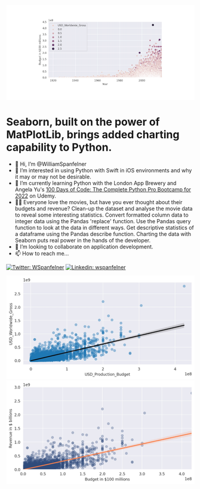 ![Screenshot](day-77-Seaborn_and_Linear_Regression.png)

# Seaborn, built on the power of MatPlotLib, brings added charting capability to Python. 
- 👋 Hi, I’m @WilliamSpanfelner
- 👀 I’m interested in using Python with Swift in iOS environments and why it may or may not be desirable.
- 🌱 I’m currently learning Python with the London App Brewery and Angela Yu's [100 Days of Code: 
The Complete Python Pro Bootcamp for 2022](https://www.udemy.com/course/100-days-of-code/) on Udemy.  
- 🧑‍💻  Everyone love the movies, but have you ever thought about their budgets and revenue?  Clean-up the dataset and analyse the movie data to reveal some interesting statistics.  Convert formatted column data to integer data using the Pandas 'replace' function.  Use the Pandas query function to look at the data in different ways.  Get descriptive statistics of a dataframe using the Pandas describe function. Charting the data with Seaborn puts real power in the hands of the developer.
- 💞️ I’m looking to collaborate on application development.
- 📫 How to reach me...

[//]: # ([![email]&#40;https://img.shields.io/badge/email-wil--1--am%40outlook.com-grey?style=plastic&#41;]&#40;mailto:wil-1-am@outlook.com&#41;)
[![Twitter: WSpanfelner](https://img.shields.io/twitter/follow/wspanfelner?style=plastic&logo=twitter&labelColor=success&logoColor=white)](https://twitter.com/WSpanfelner)
[![Linkedin: wspanfelner](https://img.shields.io/badge/-William_Spanfelner-blue?style=plastic&logo=Linkedin&logoColor=white&link=https://www.linkedin.com/in/wspanfelner)](https://www.linkedin.com/in/wspanfelner)

![Screenshot](revenue_v_budget.jpg)
![Screenshot](revenue_v_budget_nf.jpg)

